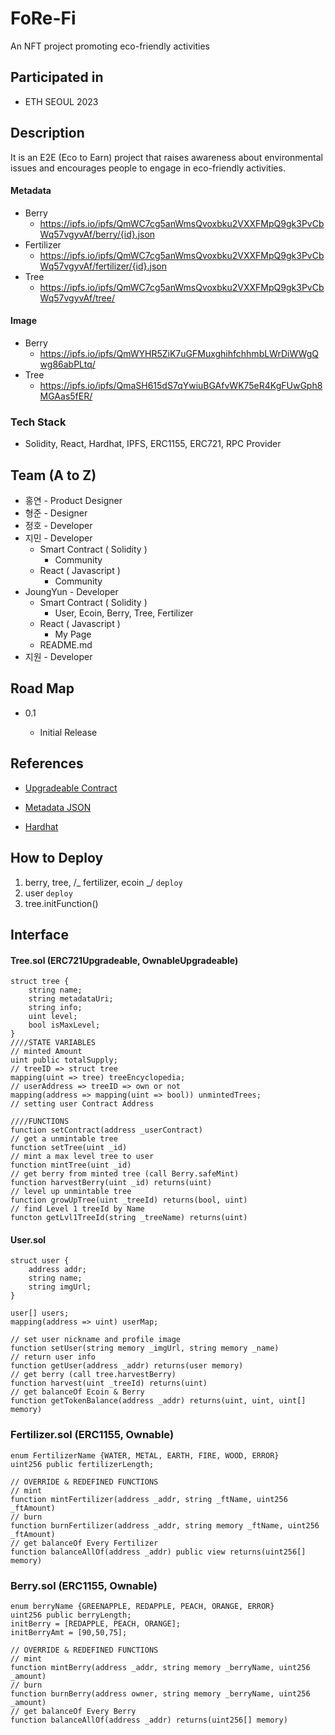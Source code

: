 # FoRe-Fi

An NFT project promoting eco-friendly activities

## Participated in

- ETH SEOUL 2023

## Description

It is an E2E (Eco to Earn) project that raises awareness about environmental issues and encourages people to engage in eco-friendly activities.

#### Metadata

- Berry
  - https://ipfs.io/ipfs/QmWC7cg5anWmsQvoxbku2VXXFMpQ9gk3PvCbWq57vgyvAf/berry/{id}.json
- Fertilizer
  - https://ipfs.io/ipfs/QmWC7cg5anWmsQvoxbku2VXXFMpQ9gk3PvCbWq57vgyvAf/fertilizer/{id}.json
- Tree
  - https://ipfs.io/ipfs/QmWC7cg5anWmsQvoxbku2VXXFMpQ9gk3PvCbWq57vgyvAf/tree/

#### Image

- Berry
  - https://ipfs.io/ipfs/QmWYHR5ZiK7uGFMuxghihfchhmbLWrDiWWgQwg86abPLtq/
- Tree
  - https://ipfs.io/ipfs/QmaSH615dS7qYwiuBGAfvWK75eR4KgFUwGph8MGAas5fER/

### Tech Stack

- Solidity, React, Hardhat, IPFS, ERC1155, ERC721, RPC Provider

## Team (A to Z)

- 홍연 - Product Designer
- 형준 - Designer
- 정호 - Developer
- 지민 - Developer
  - Smart Contract ( Solidity )
    - Community
  - React ( Javascript )
    - Community
- JoungYun - Developer
  - Smart Contract ( Solidity )
    - User, Ecoin, Berry, Tree, Fertilizer
  - React ( Javascript )
    - My Page
  - README.md
- 지원 - Developer

## Road Map

- 0.1

  - Initial Release

## References

- [Upgradeable Contract](https://docs.openzeppelin.com/contracts/4.x/upgradeable)

- [Metadata JSON](https://eips.ethereum.org/EIPS/eip-1155#metadata)

- [Hardhat](https://hardhat.org/)

## How to Deploy

1. berry, tree, /_ fertilizer, ecoin _/ `deploy`
2. user `deploy`
3. tree.initFunction()

## Interface

#### Tree.sol (ERC721Upgradeable, OwnableUpgradeable)

```solidity
struct tree {
	string name;
	string metadataUri;
	string info;
	uint level;
	bool isMaxLevel;
}
////STATE VARIABLES
// minted Amount
uint public totalSupply;
// treeID => struct tree
mapping(uint => tree) treeEncyclopedia;
// userAddress => treeID => own or not
mapping(address => mapping(uint => bool)) unmintedTrees;
// setting user Contract Address

////FUNCTIONS
function setContract(address _userContract)
// get a unmintable tree
function setTree(uint _id)
// mint a max level tree to user
function mintTree(uint _id)
// get berry from minted tree (call Berry.safeMint)
function harvestBerry(uint _id) returns(uint)
// level up unmintable tree
function growUpTree(uint _treeId) returns(bool, uint)
// find Level 1 treeId by Name
functon getLvl1TreeId(string _treeName) returns(uint)
```

#### User.sol

```solidity
struct user {
    address addr;
    string name;
    string imgUrl;
}

user[] users;
mapping(address => uint) userMap;

// set user nickname and profile image
function setUser(string memory _imgUrl, string memory _name)
// return user info
function getUser(address _addr) returns(user memory)
// get berry (call tree.harvestBerry)
function harvest(uint _treeId) returns(uint)
// get balanceOf Ecoin & Berry
function getTokenBalance(address _addr) returns(uint, uint, uint[] memory)
```

### Fertilizer.sol (ERC1155, Ownable)

```solidity
enum FertilizerName {WATER, METAL, EARTH, FIRE, WOOD, ERROR}
uint256 public fertilizerLength;

// OVERRIDE & REDEFINED FUNCTIONS
// mint
function mintFertilizer(address _addr, string _ftName, uint256 _ftAmount)
// burn
function burnFertilizer(address _addr, string memory _ftName, uint256 _ftAmount)
// get balanceOf Every Fertilizer
function balanceAllOf(address _addr) public view returns(uint256[] memory)
```

### Berry.sol (ERC1155, Ownable)

```solidity
enum berryName {GREENAPPLE, REDAPPLE, PEACH, ORANGE, ERROR}
uint256 public berryLength;
initBerry = [REDAPPLE, PEACH, ORANGE];
initBerryAmt = [90,50,75];

// OVERRIDE & REDEFINED FUNCTIONS
// mint
function mintBerry(address _addr, string memory _berryName, uint256 _amount)
// burn
function burnBerry(address owner, string memory _berryName, uint256 _amount)
// get balanceOf Every Berry
function balanceAllOf(address _addr) returns(uint256[] memory)
```
